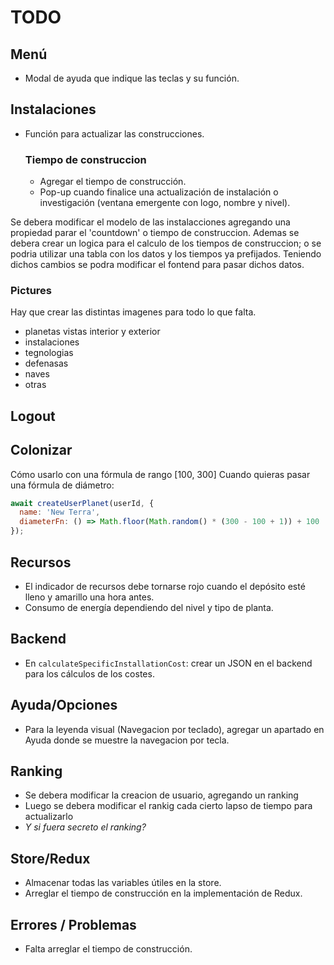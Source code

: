 # TODO

## Menú
- Modal de ayuda que indique las teclas y su función.

## Instalaciones
- Función para actualizar las construcciones.
   
   ### Tiempo de construccion
   - Agregar el tiempo de construcción.
   - Pop-up cuando finalice una actualización de instalación o investigación (ventana emergente con logo, nombre y nivel).

Se debera modificar el modelo de las instalacciones agregando una propiedad parar el 'countdown' o tiempo de construccion. 
Ademas se debera crear un logica para el calculo de los tiempos de construccion; o se podria utilizar una tabla con los datos y los tiempos ya prefijados. 
Teniendo dichos cambios se podra modificar el fontend para pasar dichos datos.

### Pictures
Hay que crear las distintas imagenes para todo lo que falta.
- planetas vistas interior y exterior
- instalaciones
- tegnologias 
- defenasas
- naves
- otras

## Logout

## Colonizar
Cómo usarlo con una fórmula de rango [100, 300]
Cuando quieras pasar una fórmula de diámetro:
``` js
await createUserPlanet(userId, {
  name: 'New Terra',
  diameterFn: () => Math.floor(Math.random() * (300 - 100 + 1)) + 100
});
``` 


## Recursos
- El indicador de recursos debe tornarse rojo cuando el depósito esté lleno y amarillo una hora antes.
- Consumo de energía dependiendo del nivel y tipo de planta.

## __Backend__
- En `calculateSpecificInstallationCost`: crear un JSON en el backend para los cálculos de los costes.

## Ayuda/Opciones
- Para la leyenda visual (Navegacion por teclado),
   agregar un apartado en Ayuda donde se muestre la navegacion por tecla. 

## Ranking
- Se debera modificar la creacion de usuario, agregando un ranking
- Luego se debera modificar el rankig cada cierto lapso de tiempo para actualizarlo
- *Y si fuera secreto el ranking?*


## Store/Redux
- Almacenar todas las variables útiles en la store.
- Arreglar el tiempo de construcción en la implementación de Redux.

## Errores / Problemas
- Falta arreglar el tiempo de construcción.
